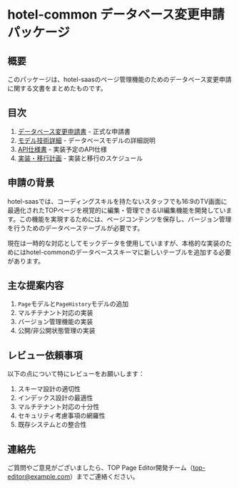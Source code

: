 # hotel-common データベース変更申請パッケージ

## 概要

このパッケージは、hotel-saasのページ管理機能のためのデータベース変更申請に関する文書をまとめたものです。

## 目次

1. [データベース変更申請書](./hotel-common-database-application.md) - 正式な申請書
2. [モデル技術詳細](./page-model-technical-details.md) - データベースモデルの詳細説明
3. [API仕様書](./page-api-specification.md) - 実装予定のAPI仕様
4. [実装・移行計画](./implementation-migration-plan.md) - 実装と移行のスケジュール

## 申請の背景

hotel-saasでは、コーディングスキルを持たないスタッフでも16:9のTV画面に最適化されたTOPページを視覚的に編集・管理できるUI編集機能を開発しています。この機能を実現するためには、ページコンテンツを保存し、バージョン管理を行うためのデータベーステーブルが必要です。

現在は一時的な対応としてモックデータを使用していますが、本格的な実装のためにはhotel-commonのデータベーススキーマに新しいテーブルを追加する必要があります。

## 主な提案内容

1. `Page`モデルと`PageHistory`モデルの追加
2. マルチテナント対応の実装
3. バージョン管理機能の実装
4. 公開/非公開状態管理の実装

## レビュー依頼事項

以下の点について特にレビューをお願いします：

1. スキーマ設計の適切性
2. インデックス設計の最適性
3. マルチテナント対応の十分性
4. セキュリティ考慮事項の網羅性
5. 既存システムとの整合性

## 連絡先

ご質問やご意見がございましたら、TOP Page Editor開発チーム（top-editor@example.com）までご連絡ください。
